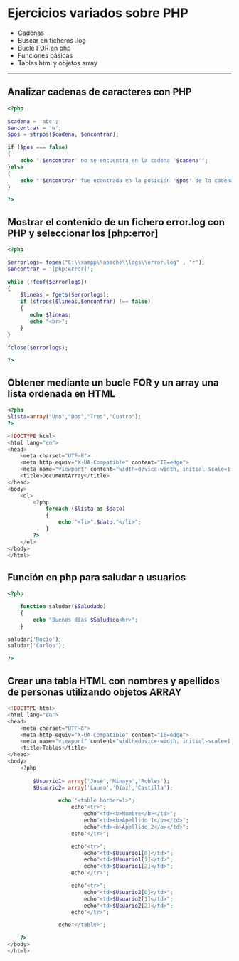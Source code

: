 # Ejercicios variados sobre PHP
- Cadenas
- Buscar en ficheros .log
- Bucle FOR en php
- Funciones básicas
- Tablas html y objetos array
---------------------------------------

## Analizar cadenas de caracteres con PHP
```php
<?php

$cadena = 'abc';
$encontrar = 'w';
$pos = strpos($cadena, $encontrar);

if ($pos === false) 
{
    echo "'$encontrar' no se encuentra en la cadena '$cadena'";
}else 
{
    echo "'$encontrar' fue econtrada en la posición '$pos' de la cadena '$cadena'";
}

?>
```
## Mostrar el contenido de un fichero error.log con PHP y seleccionar los [php:error]
```php
<?php

$errorlogs= fopen("C:\\xampp\\apache\\logs\\error.log" , "r");
$encontrar = '[php:error]';

while (!feof($errorlogs))
{
    $lineas = fgets($errorlogs);
    if (strpos($lineas,$encontrar) !== false)
    {
       echo $lineas;
       echo "<br>";
    }
}

fclose($errorlogs);

?>
```
## Obtener mediante un bucle FOR y un array una lista ordenada en HTML

```php
<?php
$lista=array("Uno","Dos","Tres","Cuatro");
?>

<!DOCTYPE html>
<html lang="en">
<head>
    <meta charset="UTF-8">
    <meta http-equiv="X-UA-Compatible" content="IE=edge">
    <meta name="viewport" content="width=device-width, initial-scale=1.0">
    <title>DocumentArray</title>
</head>
<body>
    <ol>
        <?php
            foreach ($lista as $dato)
            {
                echo "<li>".$dato."</li>";
            }
        ?>
    </ol>
</body>
</html>
```
## Función en php para saludar a usuarios
```php
<?php

    function saludar($Saludado)
    {
        echo "Buenos días $Saludado<br>";
    }

saludar('Rocío');
saludar('Carlos');

?>
```
## Crear una tabla HTML con nombres y apellidos de personas utilizando objetos ARRAY
```php
<!DOCTYPE html>
<html lang="en">
<head>
    <meta charset="UTF-8">
    <meta http-equiv="X-UA-Compatible" content="IE=edge">
    <meta name="viewport" content="width=device-width, initial-scale=1.0">
    <title>Tablas</title>
</head>
<body> 
    <?php
    
        $Usuario1= array('José','Minaya','Robles');
        $Usuario2= array('Laura','Díaz','Castilla');    

                echo "<table border=1>";
                    echo"<tr>";
                        echo"<td><b>Nombre</b></td>";
                        echo"<td><b>Apellido 1</b></td>";
                        echo"<td><b>Apellido 2</b></td>";
                    echo"</tr>";

                    echo"<tr>";
                        echo"<td>$Usuario1[0]</td>";
                        echo"<td>$Usuario1[1]</td>";
                        echo"<td>$Usuario1[2]</td>";
                    echo"</tr>";

                    echo"<tr>";
                        echo"<td>$Usuario2[0]</td>";
                        echo"<td>$Usuario2[1]</td>";
                        echo"<td>$Usuario2[2]</td>";
                    echo"</tr>";

                echo"</table>";

    ?>          
</body>
</html>
```
